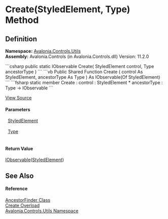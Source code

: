 # Create(StyledElement, Type) Method




## Definition
**Namespace:** <a href="N_Avalonia_Controls_Utils">Avalonia.Controls.Utils</a>  
**Assembly:** Avalonia.Controls (in Avalonia.Controls.dll) Version: 11.2.0

<Tabs groupId="api-code-preview">
<TabItem value="csharp" label="C#">
```csharp
public static IObservable<StyledElement?> Create(
	StyledElement control,
	Type ancestorType
)
```
</TabItem>
<TabItem value="vb" label="VB">
```vb
Public Shared Function Create ( 
	control As StyledElement,
	ancestorType As Type
) As IObservable(Of StyledElement)
```
</TabItem>
<TabItem value="fsharp" label="F#">
```fsharp
static member Create : 
        control : StyledElement * 
        ancestorType : Type -> IObservable<StyledElement> 
```
</TabItem>
</Tabs>



<a href="https://github.com/AvaloniaUI/Avalonia/tree/master/src/Avalonia.Controls/Utils/AncestorFinder.cs#L58" title="View the source code">View Source</a>



#### Parameters
<dl><dt>  <a href="T_Avalonia_StyledElement">StyledElement</a></dt><dd> </dd><dt>  <a href="https://learn.microsoft.com/dotnet/api/system.type" target="_blank" rel="noopener noreferrer">Type</a></dt><dd> </dd></dl>

#### Return Value
<a href="https://learn.microsoft.com/dotnet/api/system.iobservable-1" target="_blank" rel="noopener noreferrer">IObservable</a>(<a href="T_Avalonia_StyledElement">StyledElement</a>)

## See Also


#### Reference
<a href="T_Avalonia_Controls_Utils_AncestorFinder">AncestorFinder Class</a>  
<a href="Overload_Avalonia_Controls_Utils_AncestorFinder_Create">Create Overload</a>  
<a href="N_Avalonia_Controls_Utils">Avalonia.Controls.Utils Namespace</a>  

